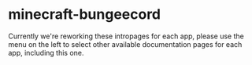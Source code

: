 # minecraft-bungeecord

Currently we're reworking these intropages for each app, please use the menu on the left to select other available documentation pages for each app, including this one.
